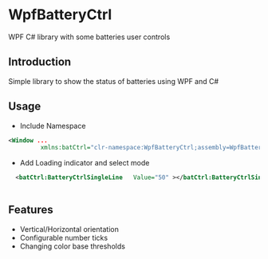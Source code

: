 # WpfBatteryCtrl
WPF C# library with some batteries user controls 

## Introduction

Simple library to show the status of batteries using WPF and C#

## Usage

- Include Namespace
```xml
<Window ...
         xmlns:batCtrl="clr-namespace:WpfBatteryCtrl;assembly=WpfBatteryCtrl" 
```
- Add Loading indicator and select mode
```xml
  <batCtrl:BatteryCtrlSingleLine   Value="50" ></batCtrl:BatteryCtrlSingleLine>
    
```

## Features
- Vertical/Horizontal orientation
- Configurable number ticks
- Changing color base thresholds 